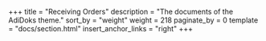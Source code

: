+++
title = "Receiving Orders"
description = "The documents of the AdiDoks theme."
sort_by = "weight"
weight = 218
paginate_by = 0
template = "docs/section.html"
insert_anchor_links = "right"
+++
